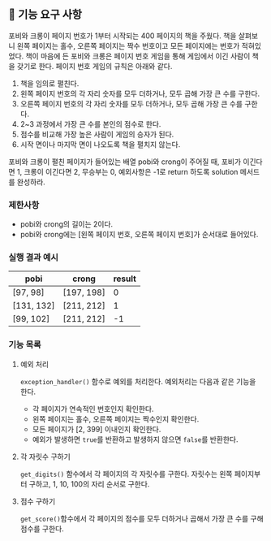 ## 🚀 기능 요구 사항

포비와 크롱이 페이지 번호가 1부터 시작되는 400 페이지의 책을 주웠다. 책을 살펴보니 왼쪽 페이지는 홀수, 오른쪽 페이지는 짝수 번호이고 모든 페이지에는 번호가 적혀있었다. 책이 마음에 든 포비와 크롱은 페이지 번호 게임을 통해 게임에서 이긴 사람이 책을 갖기로 한다. 페이지 번호 게임의 규칙은 아래와 같다.

1. 책을 임의로 펼친다.
2. 왼쪽 페이지 번호의 각 자리 숫자를 모두 더하거나, 모두 곱해 가장 큰 수를 구한다.
3. 오른쪽 페이지 번호의 각 자리 숫자를 모두 더하거나, 모두 곱해 가장 큰 수를 구한다.
4. 2~3 과정에서 가장 큰 수를 본인의 점수로 한다.
5. 점수를 비교해 가장 높은 사람이 게임의 승자가 된다.
6. 시작 면이나 마지막 면이 나오도록 책을 펼치지 않는다.

포비와 크롱이 펼친 페이지가 들어있는 배열 pobi와 crong이 주어질 때, 포비가 이긴다면 1, 크롱이 이긴다면 2, 무승부는 0, 예외사항은 -1로 return 하도록 solution 메서드를 완성하라.

### 제한사항

- pobi와 crong의 길이는 2이다.
- pobi와 crong에는 [왼쪽 페이지 번호, 오른쪽 페이지 번호]가 순서대로 들어있다.

### 실행 결과 예시

| pobi       | crong      | result |
| ---------- | ---------- | ------ |
| [97, 98]   | [197, 198] | 0      |
| [131, 132] | [211, 212] | 1      |
| [99, 102]  | [211, 212] | -1     |

### 기능 목록

1. 예외 처리

   `exception_handler()` 함수로 예외를 처리한다.
   예외처리는 다음과 같은 기능을 한다.

   - 각 페이지가 연속적인 번호인지 확인한다.
   - 왼쪽 페이지는 홀수, 오른쪽 페이지는 짝수인지 확인한다.
   - 모든 페이지가 [2, 399] 이내인지 확인한다.
   - 예외가 발생하면 `true`를 반환하고 발생하지 않으면 `false`를 반환한다.

2. 각 자릿수 구하기

   `get_digits()` 함수에서 각 페이지의 각 자릿수를 구한다.
   자릿수는 왼쪽 페이지부터 구하고, 1, 10, 100의 자리 순서로 구한다.

3. 점수 구하기

   `get_score()`함수에서 각 페이지의 점수를 모두 더하거나 곱해서 가장 큰 수를 구해 점수를 구한다.
